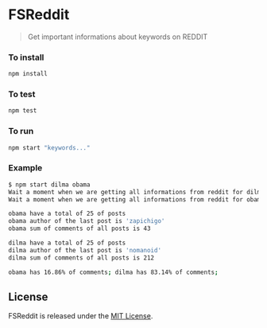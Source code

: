 # FSReddit
> Get important informations about keywords on REDDIT

### To install
```bash
npm install 
```
### To test
```bash
npm test
```

### To run
```bash
npm start "keywords..."
```

### Example
```bash
$ npm start dilma obama
Wait a moment when we are getting all informations from reddit for dilma
Wait a moment when we are getting all informations from reddit for obama

obama have a total of 25 of posts
obama author of the last post is 'zapichigo'
obama sum of comments of all posts is 43

dilma have a total of 25 of posts
dilma author of the last post is 'nomanoid'
dilma sum of comments of all posts is 212

obama has 16.86% of comments; dilma has 83.14% of comments;
```

## License

FSReddit is released under the [MIT License](https://github.com/vitorfdl/fsreddit/blob/master/LICENSE).